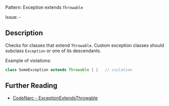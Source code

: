 Pattern: Exception extends `Throwable`

Issue: -

## Description

Checks for classes that extend `Throwable`. Custom exception classes should subclass `Exception` or one of its descendants.

Example of violations:

``` groovy
class SomeException extends Throwable { }   // violation
```

## Further Reading

* [CodeNarc - ExceptionExtendsThrowable](http://codenarc.sourceforge.net/codenarc-rules-exceptions.html#ExceptionExtendsThrowable)